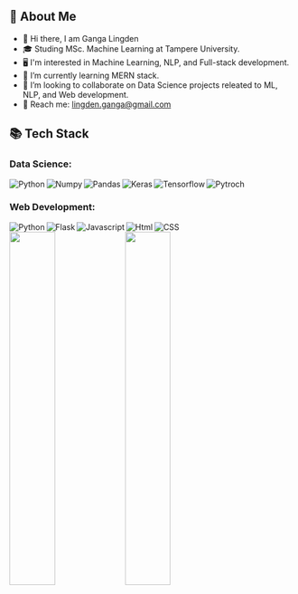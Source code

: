 ## 📖  About Me
- 👋 Hi there, I am Ganga Lingden </span>
- 🎓 Studing MSc. Machine Learning at Tampere University.
- 🖥 I'm interested in Machine Learning, NLP, and Full-stack development.
- 🌱 I’m currently learning MERN stack.
- 👯 I’m looking to collaborate on Data Science projects releated to ML, NLP, and Web development.
- 📧 Reach me: lingden.ganga@gmail.com 


## 📚 Tech Stack 
### Data Science:
<img align="left" alt="Python" align="left" src="https://img.shields.io/badge/python-%233776AB.svg?&style=for-the-badge&logo=python&logoColor=white" />
<img align="left" alt="Numpy" src="https://img.shields.io/badge/numpy-%23013243.svg?&style=for-the-badge&logo=numpy&logoColor=white" />
<img align="left" alt="Pandas" src="https://img.shields.io/badge/pandas-%23150458.svg?&style=for-the-badge&logo=pandas&logoColor=white" />
<img align="left" alt="Keras" src="https://img.shields.io/badge/keras-%23D00000.svg?&style=for-the-badge&logo=keras&logoColor=white" />
<img align="left" alt="Tensorflow" src="https://img.shields.io/badge/tensorflow-%23FF6F00.svg?&style=for-the-badge&logo=tensorflow&logoColor=white" />
<img alt="Pytroch" src="https://img.shields.io/badge/pytorch-%23EE4C2C.svg?&style=for-the-badge&logo=pytorch&logoColor=white" />


### Web Development:
<img align="left" alt="Python"  src="https://img.shields.io/badge/python-%233776AB.svg?&style=for-the-badge&logo=python&logoColor=white" />
<img align="left" alt="Flask" src="https://img.shields.io/badge/flask-%23000000.svg?&style=for-the-badge&logo=flask&logoColor=white" />
<img align="left" alt="Javascript" align="left" src="https://img.shields.io/badge/javascript-%23F7DF1E.svg?&style=for-the-badge&logo=javascript&logoColor=black" />
<img align="left" alt="Html"  align="left" src="https://img.shields.io/badge/html5-%23E34F26.svg?&style=for-the-badge&logo=html5&logoColor=white" />
<img alt="CSS"  src="https://img.shields.io/badge/css3-%231572B6.svg?&style=for-the-badge&logo=css3&logoColor=white" />
<br>

<img align ="left" width= "40%" src="https://github-readme-stats.vercel.app/api/top-langs/?username=glingden&layout=compact"/>
<img align ="left" width= "40%",  src="https://github-readme-stats.vercel.app/api?username=glingden&show_icons=true&theme=tokyonight&hide=contribs"/>


 
